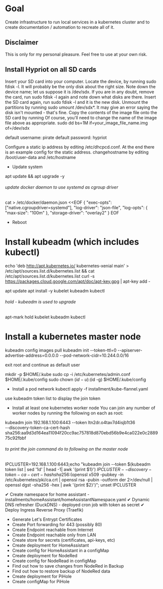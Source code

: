 Goal
===

Create infrastructure to run local services in a kubernetes cluster and to create documentation / automation to recreate all of it.

Disclaimer
---

This is only for my personal pleasure. Feel free to use at your own risk.


Install Hypriot on all SD cards
---

Insert your SD card into your computer.
Locate the device, by running sudo fdisk -l. It will probably be the only disk about the right size. Note down the device name; let us suppose it is /dev/sdx. If you are in any doubt, remove the card, run sudo fdisk -l again and note down what disks are there. Insert the SD card again, run sudo fdisk -l and it is the new disk.
Unmount the partitions by running sudo umount /dev/sdx*. It may give an error saying the disk isn't mounted - that's fine.
Copy the contents of the image file onto the SD card by running
Of course, you'll need to change the name of the image file above as appropriate.
sudo dd bs=1M if=your_image_file_name.img of=/dev/sdx

default username: pirate
default password: hypriot

Configure a static ip address by editing /etc/dhcpcd.conf. At the end there is an example config for the static address. 
changehostname by editing /boot/user-data and /etc/hostname

- Update system

apt update && apt upgrade -y

###### update docker daemon to use systemd as cgroup driver
cat > /etc/docker/daemon.json <<EOF
{
  "exec-opts": ["native.cgroupdriver=systemd"],
  "log-driver": "json-file",
  "log-opts": {
    "max-size": "100m"
  },
  "storage-driver": "overlay2"
}
EOF


- Reboot

# Install kubeadm (which includes kubectl)

echo 'deb http://apt.kubernetes.io/ kubernetes-xenial main' > /etc/apt/sources.list.d/kubernetes.list && cat /etc/apt/sources.list.d/kubernetes.list
curl -s https://packages.cloud.google.com/apt/doc/apt-key.gpg | apt-key add -

apt update
apt install -y kubelet kubeadm kubectl
###### hold - kubeadm is used to upgrade
apt-mark hold kubelet kubeadm kubectl

# Install a kubernetes master node

kubeadm config images pull 
kubeadm init --token-ttl=0 --apiserver-advertise-address=0.0.0.0 --pod-network-cidr=10.244.0.0/16

exit root and continue as default user

mkdir -p $HOME/.kube
sudo cp -i /etc/kubernetes/admin.conf $HOME/.kube/config
sudo chown $(id -u):$(id -g) $HOME/.kube/config

- Install a pod network
kubectl apply -f installment/kube-flannel.yaml

use kubeadm token list to display the join token


- Install at least one kubernetes worker node
You can join any number of worker nodes by running the following on each as root:

kubeadm join 192.168.1.100:6443 --token ltn2dr.o4tav7d4isjb1t36 \
    --discovery-token-ca-cert-hash sha256:aa9d3d164ea11094f20cc9ac757818d870ebd56b9e4ca022e0c288975c92fbbf
    
###### to print the join command do to following on the master node
IPCLUSTER=192.168.1.100:6443;echo "kubeadm join --token $(kubeadm token list | sed '1d' | head -1| awk '{print $1}') $IPCLUSTER --discovery-token-ca-cert-hash sha256:$(openssl x509 -pubkey -in /etc/kubernetes/pki/ca.crt | openssl rsa -pubin -outform der 2>/dev/null | openssl dgst -sha256 -hex | awk '{print $2}')"; unset IPCLUSTER
     


✔ Create namespace for home assistant - installments/homeAssistant/homeAssistantNamespace.yaml
✔ Dynamic DNS refresher (DuckDNS) - deployed cron job with token as secret
✔ Deploy Ingress Reverse Proxy (Traefik)
- Generate Let's Entrypt Certificates
- Create Port forwarding for 443 (possibly 80)
- Create Endpoint reachable from Internet 
- Create Endpoint reachable only from LAN
- Create store for secrets (certificates, api-keys, etc)
- Create deployment for HomeAssistant
- Create config for HomeAssistant in a configMap
- Create deployment for NodeRed
- Create config for NodeRead in configMap
- Find out how to save changes from NodeRed in Backup
- Find out how to restore backup of NodeRed data
- Create deployment for PiHole
- Create configMap for PiHole
